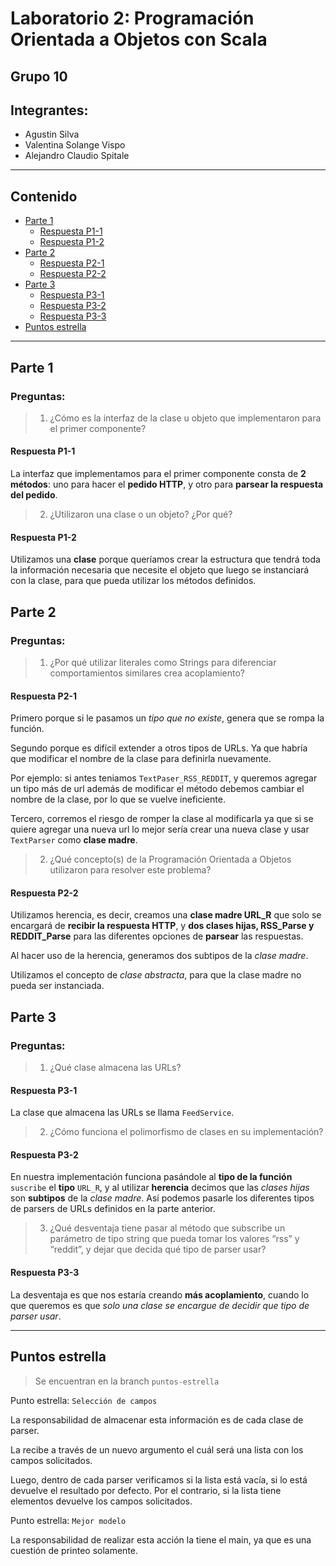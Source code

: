 # Laboratorio 2: Programación Orientada a Objetos con Scala

## Grupo 10

## Integrantes:
- Agustin Silva
- Valentina Solange Vispo
- Alejandro Claudio Spitale

---
## Contenido
- [Parte 1](#parte-1)
    - [Respuesta P1-1](#respuesta-p1-1)
    - [Respuesta P1-2](#respuesta-p1-2)
- [Parte 2](#parte-2)
    - [Respuesta P2-1](#respuesta-p2-1)
    - [Respuesta P2-2](#respuesta-p2-2)
- [Parte 3](#parte-3)
    - [Respuesta P3-1](#respuesta-p3-1)
    - [Respuesta P3-2](#respuesta-p3-2)
    - [Respuesta P3-3](#respuesta-p3-3)
- [Puntos estrella](#puntos-estrella)

---

## Parte 1

### Preguntas:

> 1. ¿Cómo es la interfaz de la clase u objeto que implementaron para el primer componente?

#### Respuesta P1-1
La interfaz que implementamos para el primer componente consta de **2 métodos**: uno para hacer el **pedido HTTP**, y otro para **parsear la respuesta del pedido**.

> 2. ¿Utilizaron una clase o un objeto? ¿Por qué?

#### Respuesta P1-2
Utilizamos una **clase** porque queríamos crear la estructura que tendrá toda la información necesaria que necesite el objeto que luego se instanciará con la clase, para que pueda utilizar los métodos definidos.

## Parte 2

### Preguntas:
> 1. ¿Por qué utilizar literales como Strings para diferenciar comportamientos similares crea acoplamiento?

#### Respuesta P2-1
Primero porque si le pasamos un *tipo que no existe*, genera que se rompa la función.

Segundo porque es difícil extender a otros tipos de URLs. Ya que habría que modificar el nombre de la clase para definirla nuevamente.

Por ejemplo: si antes teniamos `TextPaser_RSS_REDDIT`, y queremos agregar un tipo más de url además de modificar el método debemos cambiar el nombre de la clase, por lo que se vuelve ineficiente.

Tercero, corremos el riesgo de romper la clase al modificarla ya que si se quiere agregar una nueva url lo mejor sería crear una nueva clase y usar `TextParser` como **clase madre**.

> 2. ¿Qué concepto(s) de la Programación Orientada a Objetos utilizaron para resolver este problema?

#### Respuesta P2-2
Utilizamos herencia, es decir, creamos una **clase madre URL_R** que solo se encargará de **recibir la respuesta HTTP**, y **dos clases hijas, RSS_Parse y REDDIT_Parse** para las diferentes opciones de **parsear** las respuestas.

Al hacer uso de la herencia, generamos dos subtipos de la *clase madre*.

Utilizamos el concepto de *clase abstracta*, para que la clase madre no pueda ser instanciada.

## Parte 3

### Preguntas:
> 1. ¿Qué clase almacena las URLs?

#### Respuesta P3-1
La clase que almacena las URLs se llama `FeedService`.

> 2. ¿Cómo funciona el polimorfismo de clases en su implementación?

#### Respuesta P3-2
En nuestra implementación funciona pasándole al **tipo de la función** `suscribe` el **tipo** `URL_R`, y al utilizar **herencia** decimos que las *clases hijas* son **subtipos** de la *clase madre*.
Así podemos pasarle los diferentes tipos de parsers de URLs definidos en la parte anterior.

> 3. ¿Qué desventaja tiene pasar al método que subscribe un parámetro de tipo string que pueda tomar los valores “rss” y “reddit”, y dejar que decida qué tipo de parser usar?

#### Respuesta P3-3
La desventaja es que nos estaría creando **más acoplamiento**, cuando lo que queremos es que *solo una clase se encargue de decidir que tipo de parser usar*.

---

## Puntos estrella

> Se encuentran en la branch `puntos-estrella`

Punto estrella: `Selección de campos`

La responsabilidad de almacenar esta información es de cada clase de parser.

La recibe a través de un nuevo argumento el cuál será una lista con los campos solicitados.

Luego, dentro de cada parser verificamos si la lista está vacía, si lo está devuelve el resultado por defecto. Por el contrario, si la lista tiene elementos devuelve los campos solicitados.

Punto estrella: `Mejor modelo`

La responsabilidad de realizar esta acción la tiene el main, ya que es una cuestión de printeo solamente.